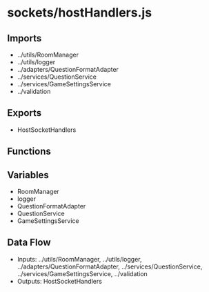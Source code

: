 # sockets/hostHandlers.js

## Imports
- ../utils/RoomManager
- ../utils/logger
- ../adapters/QuestionFormatAdapter
- ../services/QuestionService
- ../services/GameSettingsService
- ../validation

## Exports
- HostSocketHandlers

## Functions

## Variables
- RoomManager
- logger
- QuestionFormatAdapter
- QuestionService
- GameSettingsService

## Data Flow
- Inputs: ../utils/RoomManager, ../utils/logger, ../adapters/QuestionFormatAdapter, ../services/QuestionService, ../services/GameSettingsService, ../validation
- Outputs: HostSocketHandlers